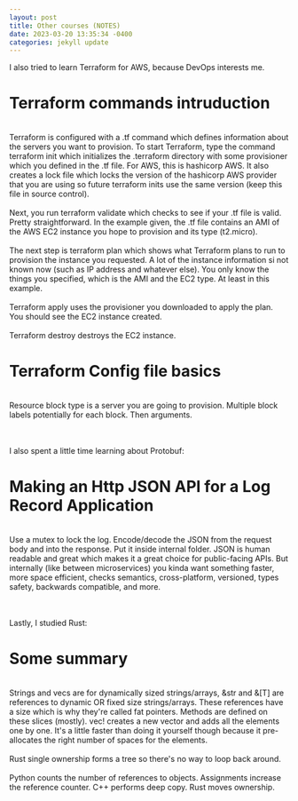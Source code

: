 ```yaml
---
layout: post
title: Other courses (NOTES)
date: 2023-03-20 13:35:34 -0400
categories: jekyll update
---
```


I also tried to learn Terraform for AWS, because DevOps interests me.

<h1>Terraform commands intruduction</h1>
<p>
<br>Terraform is configured with a .tf command which defines information about the servers you want to provision. To start Terraform, type the command terraform init which initializes the .terraform directory with some provisioner which you defined in the .tf file. For AWS, this is hashicorp AWS. It also creates a lock file which locks the version of the hashicorp AWS provider that you are using so future terraform inits use the same version (keep this file in source control). <br>
<br>Next, you run terraform validate which checks to see if your .tf file is valid. Pretty straightforward. In the example given, the .tf file contains an AMI of the AWS EC2 instance you hope to provision and its type (t2.micro).<br>
<br>The next step is terraform plan which shows what Terraform plans to run to provision the instance you requested. A lot of the instance information si not known now (such as IP address and whatever else). You only know the things you specified, which is the AMI and the EC2 type. At least in this example.<br>
<br>Terraform apply uses the provisioner you downloaded to apply the plan. You should see the EC2 instance created. <br>
<br>Terraform destroy destroys the EC2 instance. <br>
</p>

<h1>Terraform Config file basics</h1>
<p>
<br>Resource block type is a server you are going to provision. Multiple block labels potentially for each block. Then arguments. <br>
<br><br>
</p>

I also spent a little time learning about Protobuf:

<h1>Making an Http JSON API for a Log Record Application</h1>
<p>
<br>Use a mutex to lock the log. Encode/decode the JSON from the request body and into the response. Put it inside internal folder. JSON is human readable and great which makes it a great choice for public-facing APIs. But internally (like between microservices) you kinda want something faster, more space efficient, checks semantics, cross-platform, versioned, types safety, backwards compatible, and more. <br>
<br><br>
</p>

Lastly, I studied Rust:

<h1>Some summary</h1>
<p>
<br> Strings and vecs are for dynamically sized strings/arrays, &str and &[T] are references to dynamic OR fixed size strings/arrays. These references have a size which is why they're called fat pointers. Methods are defined on these slices (mostly). vec! creates a new vector and adds all the elements one by one. It's a little faster than doing it yourself though because it pre-allocates the right number of spaces for the elements.<br>
<br>Rust single ownership forms a tree so there's no way to loop back around. <br>
<br>Python counts the number of references to objects. Assignments increase the reference counter. C++ performs deep copy. Rust moves ownership. <br>
</p>

<!---
<h1></h1>
<p>
<br><br>
<br><br>
</p>
-->
